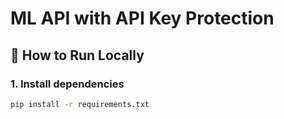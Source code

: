 # ML API with API Key Protection

## 🚀 How to Run Locally

### 1. Install dependencies
```bash
pip install -r requirements.txt
